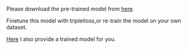 
Please download the pre-trained model from [here](http://pan.baidu.com/s/1mhSNB4G).

Finetune this model with tripletloss,or re-train the model on your own dataset.

[Here](http://pan.baidu.com/s/1boRel35) I also provide a trained model for you.
